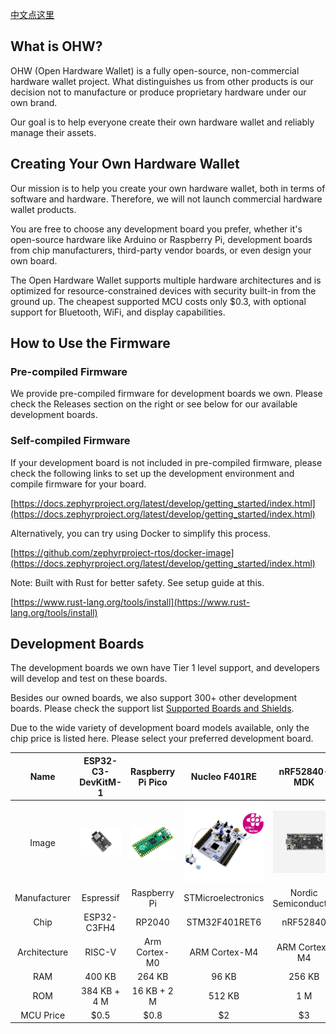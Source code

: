 [中文点这里](./README_zh.md)

## What is OHW?

  OHW (Open Hardware Wallet) is a fully open-source, non-commercial hardware wallet project. What distinguishes us from other products is our decision not to manufacture or produce proprietary hardware under our own brand.

  Our goal is to help everyone create their own hardware wallet and reliably manage their assets.

## Creating Your Own Hardware Wallet

   Our mission is to help you create your own hardware wallet, both in terms of software and hardware. Therefore, we will not launch commercial hardware wallet products.

  You are free to choose any development board you prefer, whether it's open-source hardware like Arduino or Raspberry Pi, development boards from chip manufacturers, third-party vendor boards, or even design your own board.

  The Open Hardware Wallet supports multiple hardware architectures and is optimized for resource-constrained devices with security built-in from the ground up. The cheapest supported MCU costs only $0.3, with optional support for Bluetooth, WiFi, and display capabilities.

## How to Use the Firmware

### Pre-compiled Firmware

  We provide pre-compiled firmware for development boards we own. Please check the Releases section on the right or see below for our available development boards.

### Self-compiled Firmware

  If your development board is not included in pre-compiled firmware, please check the following links to set up the development environment and compile firmware for your board.

  [https://docs.zephyrproject.org/latest/develop/getting_started/index.html](https://docs.zephyrproject.org/latest/develop/getting_started/index.html)

  Alternatively, you can try using Docker to simplify this process.

  [https://github.com/zephyrproject-rtos/docker-image](https://docs.zephyrproject.org/latest/develop/getting_started/index.html)

  Note: Built with Rust for better safety. See setup guide at this.

  [https://www.rust-lang.org/tools/install](https://www.rust-lang.org/tools/install)

## Development Boards

  The development boards we own have Tier 1 level support, and developers will develop and test on these boards.

  Besides our owned boards, we also support 300+ other development boards. Please check the support list [Supported Boards and Shields](https://docs.zephyrproject.org/latest/boards/index.html).

  Due to the wide variety of development board models available, only the chip price is listed here. Please select your preferred development board.

|     Name     |                           ESP32-C3-DevKitM-1                           |             Raspberry Pi Pico             |                 Nucleo F401RE                 |                   nRF52840-MDK                   |               NXP FRDM-K64F               |
| :----------: | :--------------------------------------------------------------------: | :---------------------------------------: | :-------------------------------------------: | :-----------------------------------------------: | :---------------------------------------: |
|    Image    | ![esp32-c3-devkitm](doc/image/board/esp32-c3-devkitm-1-v1-isometric.png) | ![rpi-pico](doc/image/board/pico-board.png) | ![stm32f401](doc/image/board/nucleo_f401re.jpg) | ![nrf52840-mdk](doc/image/board/mdk52840-cover.png) | ![frdm_k64f](doc/image/board/frdm_k64f.jpg) |
| Manufacturer |                               Espressif                               |               Raspberry Pi               |              STMicroelectronics              |               Nordic Semiconductor               |                    NXP                    |
|     Chip     |                              ESP32-C3FH4                              |                  RP2040                  |                 STM32F401RET6                 |                     nRF52840                     |              MK64FN1M0VLL12              |
| Architecture |                                 RISC-V                                 |               Arm Cortex-M0               |                 ARM Cortex-M4                 |                   ARM Cortex-M4                   |               ARM Cortex-M4               |
|     RAM     |                                 400 KB                                 |                  264 KB                  |                     96 KB                     |                      256 KB                      |                  256 KB                  |
|     ROM     |                              384 KB + 4 M                              |                16 KB + 2 M                |                    512 KB                    |                        1 M                        |                    1 M                    |
|  MCU Price  |                                 \$0.5                                 |                   \$0.8                   |                      \$2                      |                        \$3                        |                   \$20                   |
